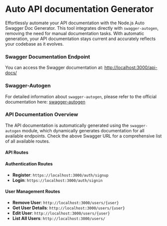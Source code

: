 # Auto API documentation Generator

Effortlessly automate your API documentation with the Node.js Auto Swagger Doc Generator. This tool integrates directly with `swagger-autogen`, removing the need for manual documentation tasks. With automatic generation, your API documentation stays current and accurately reflects your codebase as it evolves.

### Swagger Documentation Endpoint

You can access the Swagger documentation at: [http://localhost:3000/api-docs/](http://localhost:3000/api-docs/)

### Swagger-Autogen

For detailed information about `swagger-autogen`, please refer to the official documentation here: [swagger-autogen](https://swagger-autogen.github.io/docs)

### API Documentation Overview

The API documentation is automatically generated using the `swagger-autogen` module, which dynamically generates documentation for all available endpoints. Check the above Swagger URL for a comprehensive list of all available routes.

#### API Routes

#### Authentication Routes

- **Register**: `https://localhost:3000/auth/signup`
- **Login**: `https://localhost:3000/auth/signin`

#### User Management Routes

- **Remove User**: `http://localhost:3000/users/{user}`
- **Get User Details**: `http://localhost:3000/users/{user}`
- **Edit User**: `http://localhost:3000/users/{user}`
- **List All Users**: `http://localhost:3000/users/`
